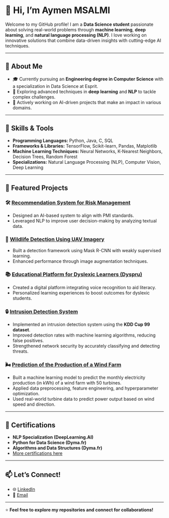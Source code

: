 # 👋 Hi, I’m Aymen MSALMI

Welcome to my GitHub profile! I am a **Data Science student** passionate about solving real-world problems through **machine learning**, **deep learning**, and **natural language processing (NLP)**. I love working on innovative solutions that combine data-driven insights with cutting-edge AI techniques.

---

## 🌟 About Me
- 🎓 Currently pursuing an **Engineering degree in Computer Science** with a specialization in Data Science at Esprit.
- 🌱 Exploring advanced techniques in **deep learning** and **NLP** to tackle complex challenges.
- 🔭 Actively working on AI-driven projects that make an impact in various domains.

---

## 🔧 Skills & Tools
- **Programming Languages:** Python, Java, C, SQL
- **Frameworks & Libraries:** TensorFlow, Scikit-learn, Pandas, Matplotlib
- **Machine Learning Techniques:** Neural Networks, K-Nearest Neighbors, Decision Trees, Random Forest
- **Specializations:** Natural Language Processing (NLP), Computer Vision, Deep Learning

---

## 📂 Featured Projects

### 🛠️ [Recommendation System for Risk Management](https://github.com/aymen-msalmi/risk-management)
- Designed an AI-based system to align with PMI standards.
- Leveraged NLP to improve user decision-making by analyzing textual data.

### 🦌 [Wildlife Detection Using UAV Imagery](https://github.com/aymen-msalmi/wildlife-detection)
- Built a detection framework using Mask R-CNN with weakly supervised learning.
- Enhanced performance through image augmentation techniques.

### 📚 [Educational Platform for Dyslexic Learners (Dyspru)](https://github.com/aymen-msalmi/dyspru)
- Created a digital platform integrating voice recognition to aid literacy.
- Personalized learning experiences to boost outcomes for dyslexic students.

### 🔒 [Intrusion Detection System](https://github.com/aymen-msalmi/intrusion-detection)
- Implemented an intrusion detection system using the **KDD Cup 99 dataset**.
- Improved detection rates with machine learning algorithms, reducing false positives.
- Strengthened network security by accurately classifying and detecting threats.

### 🌬️ [Prediction of the Production of a Wind Farm](https://github.com/aymen-msalmi/Prediction-of-the-production-of-a-wind-farm)
- Built a machine learning model to predict the monthly electricity production (in kWh) of a wind farm with 50 turbines.
- Applied data preprocessing, feature engineering, and hyperparameter optimization.
- Used real-world turbine data to predict power output based on wind speed and direction.


---

## 📜 Certifications
- **NLP Specialization (DeepLearning.AI)**  
- **Python for Data Science (Dyma.fr)**  
- **Algorithms and Data Structures (Dyma.fr)**  
- [More certifications here](https://github.com/aymen-msalmi/certifications)

---

## 📫 Let’s Connect!
- 🌐 [LinkedIn](https://www.linkedin.com/in/aymen-msalmi--aymen-msalmi/)
- 📧 [Email](mailto:aymen.msalmi@esprit.tn)

---

⭐ **Feel free to explore my repositories and connect for collaborations!**
